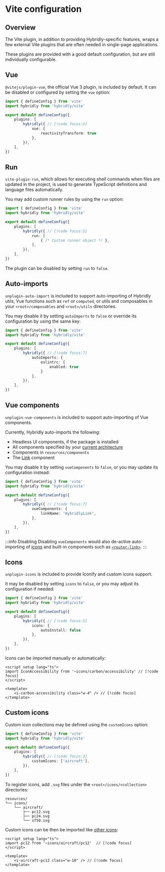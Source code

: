 # Vite configuration

## Overview

The Vite plugin, in addition to providing Hybridly-specific features, wraps a few external Vite plugins that are often needed in single-page applications.

These plugins are provided with a good default configuration, but are still individually configurable.

## Vue

`@vitejs/plugin-vue`, the official Vue 3 plugin, is included by default. It can be disabled or configured by setting the `vue` option:

```ts
import { defineConfig } from 'vite'
import hybridly from 'hybridly/vite'

export default defineConfig({
	plugins: [
		hybridly({ // [!code focus:5]
			vue: {
				reactivityTransform: true
			},
		}),
	],
})
```

## Run

`vite-plugin-run`, which allows for executing shell commands when files are updated in the project, is used to generate TypeScript definitions and language files automatically.

You may add custom runner rules by using the `run` option:

```ts
import { defineConfig } from 'vite'
import hybridly from 'hybridly/vite'

export default defineConfig({
	plugins: [
		hybridly({ // [!code focus:5]
			run: [
				{ /* Custom runner object */ },
			],
		}),
	],
})
```

The plugin can be disabled by setting `run` to `false`.

## Auto-imports

`unplugin-auto-import` is included to support auto-importing of Hybridly utils, Vue functions such as `ref` or `computed`, or utils and composables in your `<root>/composables` and `<root>/utils` directories.

You may disable it by setting `autoImports` to `false` or override its configuration by using the same key:

```ts
import { defineConfig } from 'vite'
import hybridly from 'hybridly/vite'

export default defineConfig({
	plugins: [
		hybridly({ // [!code focus:7]
			autoImports: {
				eslintrc: {
					enabled: true
				}
			},
		}),
	],
})
```

## Vue components

`unplugin-vue-components` is included to support auto-importing of Vue components.

Currently, Hybridly auto-imports the following:
- Headless UI components, if the package is installed
- All components specified by your [current architecture](../guide/architecture.md)
- Components in `resources/components`
- The [Link](../api/components/router-link.md) component

You may disable it by setting `vueComponents` to `false`, or you may update its configuration instead:

```ts
import { defineConfig } from 'vite'
import hybridly from 'hybridly/vite'

export default defineConfig({
	plugins: [
		hybridly({ // [!code focus:7]
			vueComponents: {
				linkName: 'HybridlyLink',
			},
		}),
	],
})
```

:::info Disabling
Disabling `vueComponents` would also de-active auto-importing of [icons](#icons) and built-in components such as [`<router-link>`](../api/components/router-link.md).
:::

## Icons

`unplugin-icons` is included to provide Iconify and custom icons support.

It may be disabled by setting `icons` to `false`, or you may adjust its configuration if needed:

```ts
import { defineConfig } from 'vite'
import hybridly from 'hybridly/vite'

export default defineConfig({
	plugins: [
		hybridly({ // [!code focus:5]
			icons: {
				autoInstall: false
			},
		}),
	],
})
```

Icons can be imported manually or automatically:

```vue
<script setup lang="ts">
import IconAccessibility from '~icons/carbon/accessibility' // [!code focus]
</script>

<template>
	<i-carbon-accessibility class="w-4" /> // [!code focus]
</template>
```

## Custom icons

Custom icon collections may be defined using the `customIcons` option:

```ts
import { defineConfig } from 'vite'
import hybridly from 'hybridly/vite'

export default defineConfig({
	plugins: [
		hybridly({ // [!code focus:3]
			customIcons: ['aircraft'],
		}),
	],
})
```

To register icons, add `.svg` files under the `<root>/icons/<collection>` directories:

```
resources/
└── icons/
    └── aircraft/
        ├── pc12.svg
        ├── pc24.svg
        └── sf50.svg
```

Custom icons can be then be imported like [other icons](#icons):

```vue
<script setup lang="ts">
import pc12 from '~icons/aircraft/pc12'  // [!code focus]
</script>

<template>
	<i-aircraft-pc12 class="w-10" /> // [!code focus]
</template>
```

